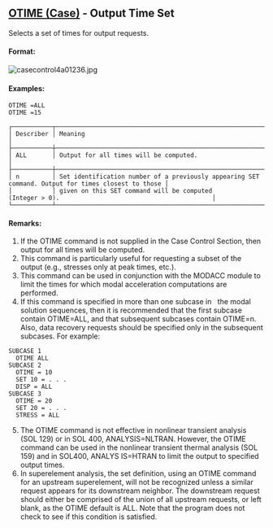 ## [OTIME (Case)](https://nexus.hexagon.com/documentationcenter/bundle/MSC_Nastran_2022.4/page/Nastran_Combined_Book/qrg/casecontrol4a/TOC.OTIME.Case.xhtml) - Output Time Set

Selects a set of times for output requests.

#### Format:

![casecontrol4a01236.jpg](https://help-be.hexagonmi.com/bundle/MSC_Nastran_2022.4/page/Nastran_Combined_Book/qrg/casecontrol4a/../../../assets/casecontrol4a01236.jpg?_LANG=enus)  

#### Examples:

```nastran
OTIME =ALL
OTIME =15
```

```text
┌───────────┬────────────────────────────────────────────────────────────────────────────────────────────────────┐
│ Describer │ Meaning                                                                                            │
├───────────┼────────────────────────────────────────────────────────────────────────────────────────────────────┤
│ ALL       │ Output for all times will be computed.                                                             │
├───────────┼────────────────────────────────────────────────────────────────────────────────────────────────────┤
│ n         │ Set identification number of a previously appearing SET command. Output for times closest to those │
│           │ given on this SET command will be computed (Integer > 0).                                          │
└───────────┴────────────────────────────────────────────────────────────────────────────────────────────────────┘
```

#### Remarks:

1. If the OTIME command is not supplied in the Case Control Section, then output for all times will be computed.
2. This command is particularly useful for requesting a subset of the output (e.g., stresses only at peak times, etc.).
3. This command can be used in conjunction with the MODACC module to limit the times for which modal acceleration computations are performed.
4. If this command is specified in more than one subcase in   the modal solution sequences, then it is recommended that the first subcase contain OTIME=ALL, and that subsequent subcases contain OTIME=n. Also, data recovery requests should be specified only in the subsequent subcases. For example:

```nastran
SUBCASE 1
  OTIME ALL
SUBCASE 2
  OTIME = 10
  SET 10 = . . .
  DISP = ALL
SUBCASE 3
  OTIME = 20
  SET 20 = . . .
  STRESS = ALL
```

5. The OTIME command is not effective in nonlinear transient analysis (SOL 129) or in SOL 400, ANALYSIS=NLTRAN. However, the OTIME command can be used in the nonlinear transient thermal analysis (SOL 159) and in SOL400, ANALYS IS=HTRAN to limit the output to specified output times.
6. In superelement analysis, the set definition, using an OTIME command for an upstream superelement, will not be recognized unless a similar request appears for its downstream neighbor. The downstream request should either be comprised of the union of all upstream requests, or left blank, as the OTIME default is ALL. Note that the program does not check to see if this condition is satisfied.
